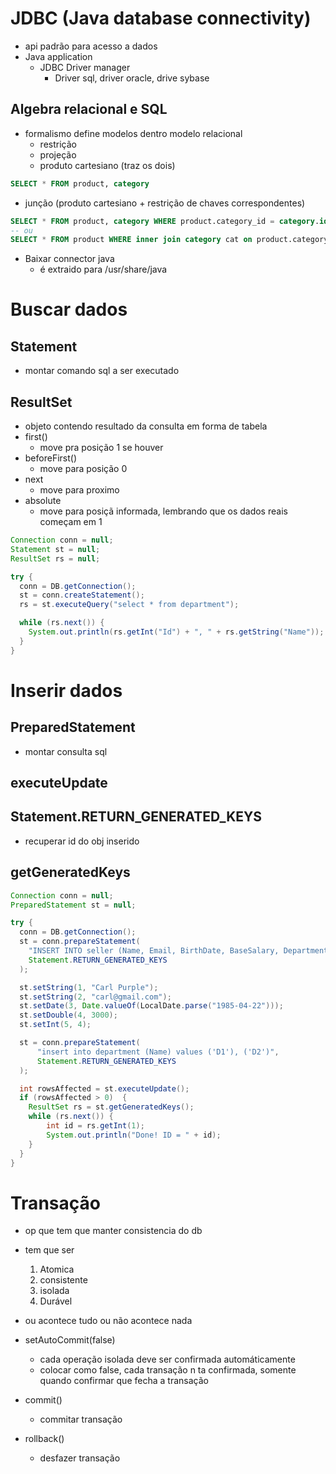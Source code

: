 # JDBC (Java database connectivity) 
- api padrão para acesso a dados
- Java application
  - JDBC Driver manager
    - Driver sql, driver oracle, drive sybase

## Algebra relacional e SQL
- formalismo define modelos dentro modelo relacional
  - restrição
  - projeção
  - produto cartesiano (traz os dois)
```sql
SELECT * FROM product, category
```
  - junção (produto cartesiano + restrição de chaves correspondentes)
```sql
SELECT * FROM product, category WHERE product.category_id = category.id
-- ou
SELECT * FROM product WHERE inner join category cat on product.category_id = cat.id
```
- Baixar connector java
  - é extraido para /usr/share/java
# Buscar dados
## Statement
- montar comando sql a ser executado
## ResultSet
- objeto contendo resultado da consulta em forma de tabela
- first() 
  - move pra posição 1 se houver
- beforeFirst()
  - move para posição 0
- next
  - move para proximo
- absolute 
  - move para posiçã informada, lembrando que os dados reais começam em 1

```java
Connection conn = null;
Statement st = null;
ResultSet rs = null;

try {
  conn = DB.getConnection();
  st = conn.createStatement();
  rs = st.executeQuery("select * from department");

  while (rs.next()) {
    System.out.println(rs.getInt("Id") + ", " + rs.getString("Name"));
  }
}
```
# Inserir dados
## PreparedStatement
- montar consulta sql 

## executeUpdate
## Statement.RETURN_GENERATED_KEYS
- recuperar id do obj inserido
## getGeneratedKeys
```java
Connection conn = null;
PreparedStatement st = null;

try {
  conn = DB.getConnection();
  st = conn.prepareStatement(
    "INSERT INTO seller (Name, Email, BirthDate, BaseSalary, DepartmentId) VALUES (?, ?, ?, ?, ?)",
    Statement.RETURN_GENERATED_KEYS
  );

  st.setString(1, "Carl Purple");
  st.setString(2, "carl@gmail.com");
  st.setDate(3, Date.valueOf(LocalDate.parse("1985-04-22")));
  st.setDouble(4, 3000);
  st.setInt(5, 4);

  st = conn.prepareStatement(
      "insert into department (Name) values ('D1'), ('D2')",
      Statement.RETURN_GENERATED_KEYS
  );

  int rowsAffected = st.executeUpdate(); 
  if (rowsAffected > 0)  {
    ResultSet rs = st.getGeneratedKeys();
    while (rs.next()) {
        int id = rs.getInt(1);
        System.out.println("Done! ID = " + id);
    }
  }
}
```

# Transação
- op que tem que manter consistencia do db
- tem que ser
  1. Atomica
  2. consistente
  3. isolada
  4. Durável
- ou acontece tudo ou não acontece nada

- setAutoCommit(false)
  - cada operação isolada deve ser confirmada automáticamente
  - colocar como false, cada transação n ta confirmada, somente quando confirmar que fecha a transação
- commit()
  - commitar transação
- rollback()
  - desfazer transação
